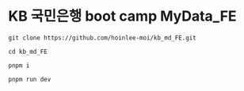 # KB 국민은행 boot camp MyData_FE

```cli
git clone https://github.com/hoinlee-moi/kb_md_FE.git

cd kb_md_FE

pnpm i

pnpm run dev

```
